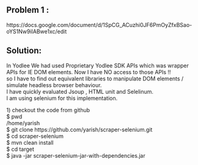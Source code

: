 <html>
<body>

<h2>Problem 1 :</h2>
https://docs.google.com/document/d/1SpCG_ACuzhi0JF6PmOyZfxBSao-oYS1Nw9iIABwe1xc/edit


<h2> Solution: </h2>

In Yodlee We had used Proprietary Yodlee SDK APIs which was wrapper APIs for IE DOM elements.
Now I have NO access to those APIs !! </br>
so I have to find out equivalent libraries to manipulate DOM elements / simulate headless browser behaviour. </br>
I have quickly evaluated Jsoup , HTML unit and Selelinum.</br>
I am using selenium for this implementation.</br>
</p>


<p>
1) checkout the code from github</br>
$ pwd </br>
/home/yarish</br>
$ git clone https://github.com/yarish/scraper-selenium.git</br>
$ cd scraper-selenium </br>
$ mvn clean install</br>
$ cd target </br>
$ java -jar scraper-selenium-jar-with-dependencies.jar <URL></br>
</p>
</body>
</html>
